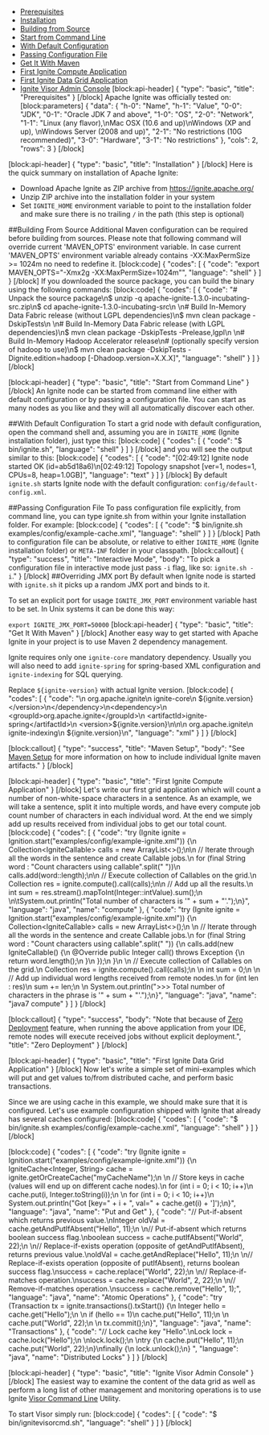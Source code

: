 * [Prerequisites](#prerequisites)
* [Installation](#installation)
 * [Building from Source](#section-building-from-source)
* [Start from Command Line](#start-from-command-line)
 * [With Default Configuration](#section-with-default-configuration)
 * [Passing Configuration File ](#section-passing-configuration-file)
* [Get It With Maven](#get-it-with-maven)
* [First Ignite Compute Application](#first-ignite-compute-application)
* [First Ignite Data Grid Application](#first-ignite-data-grid-application)
* [Ignite Visor Admin Console](#ignite-visor-admin-console)
[block:api-header]
{
  "type": "basic",
  "title": "Prerequisites"
}
[/block]
Apache Ignite was officially tested on:
[block:parameters]
{
  "data": {
    "h-0": "Name",
    "h-1": "Value",
    "0-0": "JDK",
    "0-1": "Oracle JDK 7 and above",
    "1-0": "OS",
    "2-0": "Network",
    "1-1": "Linux (any flavor),\nMac OSX (10.6 and up)\nWindows (XP and up), \nWindows Server (2008 and up)",
    "2-1": "No restrictions (10G recommended)",
    "3-0": "Hardware",
    "3-1": "No restrictions"
  },
  "cols": 2,
  "rows": 3
}
[/block]

[block:api-header]
{
  "type": "basic",
  "title": "Installation"
}
[/block]
Here is the quick summary on installation of Apache Ignite:
  * Download Apache Ignite as ZIP archive from https://ignite.apache.org/
  * Unzip ZIP archive into the installation folder in your system
  * Set `IGNITE_HOME` environment variable to point to the installation folder and make sure there is no trailing `/` in the path (this step is optional)

##Building From Source
Additional Maven configuration can be required before building from sources. 
Please note that following command will override current 'MAVEN_OPTS' environment variable.
In case current  'MAVEN_OPTS' environment variable already contains -XX:MaxPermSize >=  1024m no need to redefine it.
[block:code]
{
  "codes": [
    {
      "code": "export MAVEN_OPTS=\"-Xmx2g -XX:MaxPermSize=1024m\"",
      "language": "shell"
    }
  ]
}
[/block]
If you downloaded the source package, you can build the binary using the following commands:
[block:code]
{
  "codes": [
    {
      "code": "# Unpack the source package\n$ unzip -q apache-ignite-1.3.0-incubating-src.zip\n$ cd apache-ignite-1.3.0-incubating-src\n \n# Build In-Memory Data Fabric release (without LGPL dependencies)\n$ mvn clean package -DskipTests\n \n# Build In-Memory Data Fabric release (with LGPL dependencies)\n$ mvn clean package -DskipTests -Prelease,lgpl\n \n# Build In-Memory Hadoop Accelerator release\n# (optionally specify version of hadoop to use)\n$ mvn clean package -DskipTests -Dignite.edition=hadoop [-Dhadoop.version=X.X.X]",
      "language": "shell"
    }
  ]
}
[/block]

[block:api-header]
{
  "type": "basic",
  "title": "Start from Command Line"
}
[/block]
An Ignite node can be started from command line either with default configuration or by passing a configuration file. You can start as many nodes as you like and they will all automatically discover each other. 

##With Default Configuration
To start a grid node with default configuration, open the command shell and, assuming you are in `IGNITE_HOME` (Ignite installation folder), just type this:
[block:code]
{
  "codes": [
    {
      "code": "$ bin/ignite.sh",
      "language": "shell"
    }
  ]
}
[/block]
and you will see the output similar to this:
[block:code]
{
  "codes": [
    {
      "code": "[02:49:12] Ignite node started OK (id=ab5d18a6)\n[02:49:12] Topology snapshot [ver=1, nodes=1, CPUs=8, heap=1.0GB]",
      "language": "text"
    }
  ]
}
[/block]
By default `ignite.sh` starts Ignite node with the default configuration: `config/default-config.xml`.

##Passing Configuration File 
To pass configuration file explicitly,  from command line, you can type ignite.sh <path to configuration file> from within your Ignite installation folder. For example:
[block:code]
{
  "codes": [
    {
      "code": "$ bin/ignite.sh examples/config/example-cache.xml",
      "language": "shell"
    }
  ]
}
[/block]
Path to configuration file can be absolute, or relative to either `IGNITE_HOME` (Ignite installation folder) or `META-INF` folder in your classpath. 
[block:callout]
{
  "type": "success",
  "title": "Interactive Mode",
  "body": "To pick a configuration file in interactive mode just pass `-i` flag, like so: `ignite.sh -i`."
}
[/block]
##Overriding JMX port
By default when Ignite node is started with `ignite.sh` it picks up a random JMX port and binds to it.

To set an explicit port for usage `IGNITE_JMX_PORT` environment variable hast to be set. In Unix systems it can be done this way:

`export IGNITE_JMX_PORT=50000`
[block:api-header]
{
  "type": "basic",
  "title": "Get It With Maven"
}
[/block]
Another easy way to get started with Apache Ignite in your project is to use Maven 2 dependency management.

Ignite requires only one `ignite-core` mandatory dependency. Usually you will also need to add `ignite-spring` for spring-based XML configuration and `ignite-indexing` for SQL querying.

Replace `${ignite-version}` with actual Ignite version.
[block:code]
{
  "codes": [
    {
      "code": "<dependency>\n    <groupId>org.apache.ignite</groupId>\n    <artifactId>ignite-core</artifactId>\n    <version>${ignite.version}</version>\n</dependency>\n<dependency>\n    <groupId>org.apache.ignite</groupId>\n    <artifactId>ignite-spring</artifactId>\n    <version>${ignite.version}</version>\n</dependency>\n<dependency>\n    <groupId>org.apache.ignite</groupId>\n    <artifactId>ignite-indexing</artifactId>\n    <version>${ignite.version}</version>\n</dependency>",
      "language": "xml"
    }
  ]
}
[/block]

[block:callout]
{
  "type": "success",
  "title": "Maven Setup",
  "body": "See [Maven Setup](/docs/maven-setup) for more information on how to include individual Ignite maven artifacts."
}
[/block]

[block:api-header]
{
  "type": "basic",
  "title": "First Ignite Compute Application"
}
[/block]
Let's write our first grid application which will count a number of non-white-space characters in a sentence. As an example, we will take a sentence, split it into multiple words, and have every compute job count number of characters in each individual word. At the end we simply add up results received from individual jobs to get our total count.
[block:code]
{
  "codes": [
    {
      "code": "try (Ignite ignite = Ignition.start(\"examples/config/example-ignite.xml\")) {\n  Collection<IgniteCallable<Integer>> calls = new ArrayList<>();\n\n  // Iterate through all the words in the sentence and create Callable jobs.\n  for (final String word : \"Count characters using callable\".split(\" \"))\n    calls.add(word::length);\n\n  // Execute collection of Callables on the grid.\n  Collection<Integer> res = ignite.compute().call(calls);\n\n  // Add up all the results.\n  int sum = res.stream().mapToInt(Integer::intValue).sum();\n \n\tSystem.out.println(\"Total number of characters is '\" + sum + \"'.\");\n}",
      "language": "java",
      "name": "compute"
    },
    {
      "code": "try (Ignite ignite = Ignition.start(\"examples/config/example-ignite.xml\")) {\n    Collection<IgniteCallable<Integer>> calls = new ArrayList<>();\n \n    // Iterate through all the words in the sentence and create Callable jobs.\n    for (final String word : \"Count characters using callable\".split(\" \")) {\n        calls.add(new IgniteCallable<Integer>() {\n            @Override public Integer call() throws Exception {\n                return word.length();\n            }\n        });\n    }\n \n    // Execute collection of Callables on the grid.\n    Collection<Integer> res = ignite.compute().call(calls);\n \n    int sum = 0;\n \n    // Add up individual word lengths received from remote nodes.\n    for (int len : res)\n        sum += len;\n \n    System.out.println(\">>> Total number of characters in the phrase is '\" + sum + \"'.\");\n}",
      "language": "java",
      "name": "java7 compute"
    }
  ]
}
[/block]

[block:callout]
{
  "type": "success",
  "body": "Note that because of  [Zero Deployment](doc:zero-deployment) feature, when running the above application from your IDE, remote nodes will execute received jobs without explicit deployment.",
  "title": "Zero Deployment"
}
[/block]

[block:api-header]
{
  "type": "basic",
  "title": "First Ignite Data Grid Application"
}
[/block]
Now let's write a simple set of mini-examples which will put and get values to/from distributed cache, and perform basic transactions.

Since we are using cache in this example, we should make sure that it is configured. Let's use example configuration shipped with Ignite that already has several caches configured: 
[block:code]
{
  "codes": [
    {
      "code": "$ bin/ignite.sh examples/config/example-cache.xml",
      "language": "shell"
    }
  ]
}
[/block]

[block:code]
{
  "codes": [
    {
      "code": "try (Ignite ignite = Ignition.start(\"examples/config/example-ignite.xml\")) {\n    IgniteCache<Integer, String> cache = ignite.getOrCreateCache(\"myCacheName\");\n \n    // Store keys in cache (values will end up on different cache nodes).\n    for (int i = 0; i < 10; i++)\n        cache.put(i, Integer.toString(i));\n \n    for (int i = 0; i < 10; i++)\n        System.out.println(\"Got [key=\" + i + \", val=\" + cache.get(i) + ']');\n}",
      "language": "java",
      "name": "Put and Get"
    },
    {
      "code": "// Put-if-absent which returns previous value.\nInteger oldVal = cache.getAndPutIfAbsent(\"Hello\", 11);\n  \n// Put-if-absent which returns boolean success flag.\nboolean success = cache.putIfAbsent(\"World\", 22);\n  \n// Replace-if-exists operation (opposite of getAndPutIfAbsent), returns previous value.\noldVal = cache.getAndReplace(\"Hello\", 11);\n \n// Replace-if-exists operation (opposite of putIfAbsent), returns boolean success flag.\nsuccess = cache.replace(\"World\", 22);\n  \n// Replace-if-matches operation.\nsuccess = cache.replace(\"World\", 2, 22);\n  \n// Remove-if-matches operation.\nsuccess = cache.remove(\"Hello\", 1);",
      "language": "java",
      "name": "Atomic Operations"
    },
    {
      "code": "try (Transaction tx = ignite.transactions().txStart()) {\n    Integer hello = cache.get(\"Hello\");\n  \n    if (hello == 1)\n        cache.put(\"Hello\", 11);\n  \n    cache.put(\"World\", 22);\n  \n    tx.commit();\n}",
      "language": "java",
      "name": "Transactions"
    },
    {
      "code": "// Lock cache key \"Hello\".\nLock lock = cache.lock(\"Hello\");\n \nlock.lock();\n \ntry {\n    cache.put(\"Hello\", 11);\n    cache.put(\"World\", 22);\n}\nfinally {\n    lock.unlock();\n} ",
      "language": "java",
      "name": "Distributed Locks"
    }
  ]
}
[/block]

[block:api-header]
{
  "type": "basic",
  "title": "Ignite Visor Admin Console"
}
[/block]
The easiest way to examine the content of the data grid as well as perform a long list of other management and monitoring operations is to use Ignite [Visor Command Line](doc:command-line-interface) Utility.

To start Visor simply run:
[block:code]
{
  "codes": [
    {
      "code": "$ bin/ignitevisorcmd.sh",
      "language": "shell"
    }
  ]
}
[/block]